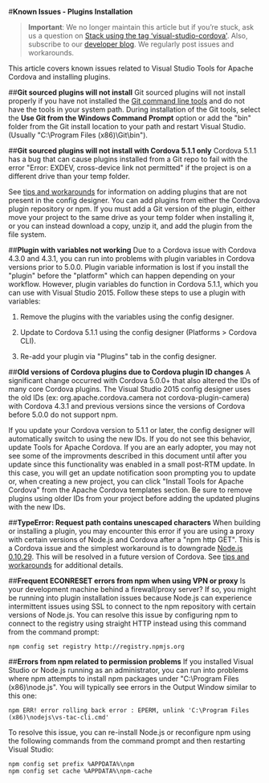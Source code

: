 <properties pageTitle="Known Issues - Plugins Installation"
  description="This is an article on bower tutorial"
  services=""
  documentationCenter=""
  authors="kirupa" />
  <tags ms.technology="cordova" ms.prod="visual-studio-dev14"
     ms.service="na"
     ms.devlang="javascript"
     ms.topic="article"
     ms.tgt_pltfrm="mobile-multiple"
     ms.workload="na"
     ms.date="09/10/2015"
     ms.author="kirupac"/>

#**Known Issues - Plugins Installation**

> **Important**: We no longer maintain this article but if you’re stuck, ask us a question on [Stack using the tag ‘visual-studio-cordova'](http://stackoverflow.com/questions/tagged/visual-studio-cordova). Also, subscribe to our [developer blog](http://microsoft.github.io/vstacoblog/). We regularly post issues and workarounds.

This article covers known issues related to Visual Studio Tools for Apache Cordova and installing plugins.




##**Git sourced plugins will not install**
Git sourced plugins will not install properly if you have not installed the [Git command line tools](http://www.git-scm.com/downloads) and do not have the tools in your system path. During installation of the Git tools, select the **Use Git from the Windows Command Prompt** option or add the "bin" folder from the Git install location to your path and restart Visual Studio. (Usually "C:\Program Files (x86)\Git\bin").




##**Git sourced plugins will not install with Cordova 5.1.1 only**
Cordova 5.1.1 has a bug that can cause plugins installed from a Git repo to fail with the error "Error: EXDEV, cross-device link not permitted" if the project is on a different drive than your temp folder.

See [tips and workarounds](../tips-and-workarounds/general/tips-and-workarounds-general-readme.md#plugin-xml) for information on adding plugins that are not present in the config designer. You can add plugins from either the Cordova plugin repository or npm. If you must add a Git version of the plugin, either move your project to the same drive as your temp folder when installing it, or you can instead download a copy, unzip it, and add the plugin from the file system.


##**Plugin with variables not working**
Due to a Cordova issue with Cordova 4.3.0 and 4.3.1, you can run into problems with plugin variables in Cordova versions prior to 5.0.0. Plugin variable information is lost if you install the "plugin" before the "platform" which can happen depending on your workflow. However, plugin variables do function in Cordova 5.1.1, which you can use with Visual Studio 2015. Follow these steps to use a plugin with variables:

 1. Remove the plugins with the variables using the config designer.

 2. Update to Cordova 5.1.1 using the config designer (Platforms > Cordova CLI).

 3. Re-add your plugin via "Plugins" tab in the config designer.



##**Old versions of Cordova plugins due to Cordova plugin ID changes**
A significant change occurred with Cordova 5.0.0+ that also altered the IDs of many core Cordova plugins. The Visual Studio 2015 config designer uses the old IDs (ex: org.apache.cordova.camera not cordova-plugin-camera) with Cordova 4.3.1 and previous versions since the versions of Cordova before 5.0.0 do not support npm.

If you update your Cordova version to 5.1.1 or later, the config designer will automatically switch to using the new IDs. If you do not see this behavior, update Tools for Apache Cordova. If you are an early adopter, you may not see some of the improvments described in this document until after you update since this functionality was enabled in a small post-RTM update. In this case, you will get an update notification soon prompting you to update or, when creating a new project, you can click "Install Tools for Apache Cordova" from the Apache Cordova templates section. Be sure to remove plugins using older IDs from your project before adding the updated plugins with the new IDs.



##**TypeError: Request path contains unescaped characters**
When building or installing a plugin, you may encounter this error if you are using a proxy with certain versions of Node.js and Cordova after a "npm http GET". This is a Cordova issue and the simplest workaround is to downgrade [Node.js 0.10.29](http://nodejs.org/dist/v0.10.29/). This will be resolved in a future version of Cordova. See [tips and workarounds](../tips-and-workarounds/general/tips-and-workarounds-general-readme.md#cordovaproxy) for additional details.



##**Frequent ECONRESET errors from npm when using VPN or proxy**
Is your development machine behind a firewall/proxy server?  If so, you might be running into plugin installation issues because Node.js can experience intermittent issues using SSL to connect to the npm repository with certain versions of Node.js. You can resolve this issue by configuring npm to connect to the registry using straight HTTP instead using this command from the command prompt:

~~~~~~~~~~~~~~~~~~~~~~~
npm config set registry http://registry.npmjs.org
~~~~~~~~~~~~~~~~~~~~~~~



##**Errors from npm related to permission problems**
If you installed Visual Studio or Node.js running as an administrator, you can run into problems where npm attempts to install npm packages under "C:\Program Files (x86)\node.js". You will typically see errors in the Output Window similar to this one:

~~~~~~~~~~~~~~~~~~~~~~~
npm ERR! error rolling back error : EPERM, unlink 'C:\Program Files (x86)\nodejs\vs-tac-cli.cmd'
~~~~~~~~~~~~~~~~~~~~~~~

To resolve this issue, you can re-install Node.js or reconfigure npm using the following commands from the command prompt and then restarting Visual Studio:

~~~~~~~~~~~~~~~~~~~~~~~
npm config set prefix %APPDATA%\npm
npm config set cache %APPDATA%\npm-cache
~~~~~~~~~~~~~~~~~~~~~~~
